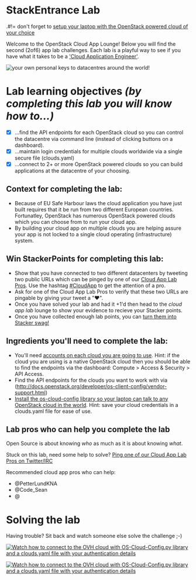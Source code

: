# StackEntrance Lab
.#!= don't forget to [setup your laptop with the OpenStack powered cloud of your choice](/prereq)

Welcome to the OpenStack Cloud App Lounge!  Below you will find the second (2of6) app lab challenges.  Each lab is a playful way to see if you have what it takes to be a ['Cloud Application Engineer'](/cloud-application-engineer.md). 

![your own personal keys to datacentres around the world!](https://pbs.twimg.com/media/ClAqiubUoAAEK4p.jpg)

# Lab learning objectives _(by completing this lab you will know how to...)_
 - [x] ...find the API endpoints for each OpenStack cloud so you can control the datacentre via command line (instead of clicking buttons on a dashboard).
 - [x] ...maintain login credentials for multiple clouds worldwide via a single secure file (clouds.yaml)
 - [x] ...connect to 2+ or more OpenStack powered clouds so you can build applications at the datacentre of your choosing.
 
 ## Context for completing the lab:
 - Because of EU Safe Harbour laws the cloud application you have just built requires that it be run from two different European countries.  Fortunatley, OpenStack has numerous OpenStack powered clouds which you can choose from to run your cloud app.  
 - By building your cloud app on multiple clouds you are helping assure your app is not locked to a single cloud operating (infrastructure) system.  
 
 ## Win StackerPoints for completing this lab:
  - Show that you have connected to two different datacenters by tweeting two public URLs which can be pinged by one of our [Cloud App Lab Pros](https://docs.google.com/presentation/d/1RBtAOjxmUh97fXrJlowvqVNmq2-8FxvBIHx2Dts1Jh8/pub?start=true&loop=false&delayms=2000).  Use the hashtag [#CloudApp](https://twitter.com/hashtag/cloudapp) to get the attention of a pro.
  - Ask for one of the Cloud App Lab Pros to verify that these two URLs are pingable by giving your tweet a "❤".
  - Once you have solved your lab and had it +1'd then head to the _cloud app lab_ lounge to show your evidence to recieve your Stacker points.
  - Once you have collected enough lab points, you can [turn them into Stacker swag!](/StackerPoints)

 ## Ingredients you'll need to complete the lab:
  - You'll need [accounts on each cloud you are going to use](/prereq.md).  Hint: if the cloud you are using is a native OpenStack cloud then you should be able to find the endpoints via the dashboard: Compute > Access & Security > API Access.
  - Find the API endpoints for the clouds you want to work with via (http://docs.openstack.org/developer/os-client-config/vendor-support.html)
  - [Install the os-cloud-config library so your laptop can talk to any OpenStack cloud in the world](http://docs.openstack.org/developer/os-cloud-config/installation.html).  Hint: save your cloud credentials in a clouds.yaml file for ease of use.
  
 ## Lab pros who can help you complete the lab 
 Open Source is about knowing *who* as much as it is about knowing *what*.

Stuck on this lab, need some help to solve?  [Ping one of our Cloud App Lab Pros on Twitter/IRC](https://docs.google.com/presentation/d/1RBtAOjxmUh97fXrJlowvqVNmq2-8FxvBIHx2Dts1Jh8/pub?start=true&loop=false&delayms=2000)

Recommended cloud app pros who can help:
 - @PetterLundKNA
 - @Code_Sean
 - @

# Solving the lab
Having trouble?  Sit back and watch someone else solve the challenge ;-)

[![Watch how to connect to the OVH cloud with OS-Cloud-Config.py library and a clouds.yaml file with your authentication details](http://img.youtube.com/vi/7s7LKdih2vA/0.jpg)](http://www.youtube.com/watch?v=7s7LKdih2vA)

[![Watch how to connect to the OVH cloud with OS-Cloud-Config.py library and a clouds.yaml file with your authentication details](http://img.youtube.com/vi/pwq0_FQIAHk/0.jpg)](http://www.youtube.com/watch?v=pwq0_FQIAHk)


